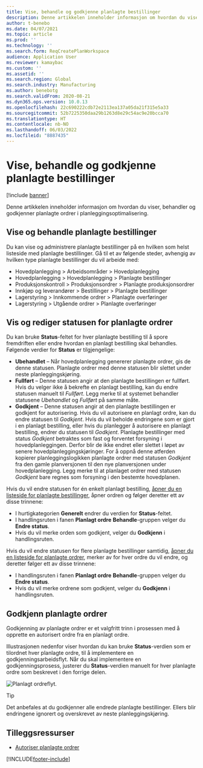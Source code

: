 ```yaml
---
title: Vise, behandle og godkjenne planlagte bestillinger
description: Denne artikkelen inneholder informasjon om hvordan du viser, behandler og godkjenner planlagte ordrer i planleggingsoptimalisering.
author: t-benebo
ms.date: 04/07/2021
ms.topic: article
ms.prod: ''
ms.technology: ''
ms.search.form: ReqCreatePlanWorkspace
audience: Application User
ms.reviewer: kamaybac
ms.custom: ''
ms.assetid: ''
ms.search.region: Global
ms.search.industry: Manufacturing
ms.author: benebotg
ms.search.validFrom: 2020-08-21
ms.dyn365.ops.version: 10.0.13
ms.openlocfilehash: 22c690222cdb72e2113ea137a05da21f315e5a33
ms.sourcegitcommit: 52b7225350daa29b1263d8e29c54ac9e20bcca70
ms.translationtype: HT
ms.contentlocale: nb-NO
ms.lasthandoff: 06/03/2022
ms.locfileid: "8887435"
---
```

# <a name="view-manage-and-approve-planned-orders"></a>Vise, behandle og godkjenne planlagte bestillinger

[!include [banner](../../includes/banner.md)]

Denne artikkelen inneholder informasjon om hvordan du viser, behandler og godkjenner planlagte ordrer i planleggingsoptimalisering.

## <a name="view-and-manage-planned-orders"></a><a name="view-planned-orders"></a>Vise og behandle planlagte bestillinger

Du kan vise og administrere planlagte bestillinger på en hvilken som helst listeside med planlagte bestillinger. Gå til et av følgende steder, avhengig av hvilken type planlagte bestillinger du vil arbeide med:

- Hovedplanlegging \> Arbeidsområder \> Hovedplanlegging
- Hovedplanlegging \> Hovedplanlegging \> Planlagte bestillinger
- Produksjonskontroll \> Produksjonsordrer \> Planlagte produksjonsordrer
- Innkjøp og leverandører \> Bestillinger \> Planlagte bestillinger
- Lagerstyring \> Innkommende ordrer \> Planlagte overføringer
- Lagerstyring \> Utgående ordrer \> Planlagte overføringer

## <a name="view-and-edit-the-status-of-planned-orders"></a>Vis og rediger statusen for planlagte ordrer

Du kan bruke **Status**-feltet for hver planlagte bestilling til å spore fremdriften eller endre hvordan en planlagt bestilling skal behandles. Følgende verdier for **Status** er tilgjengelige:

- **Ubehandlet** – Når hovedplanlegging genererer planlagte ordrer, gis de denne statusen. Planlagte ordrer med denne statusen blir slettet under neste planleggingskjøring.
- **Fullført** – Denne statusen angir at den planlagte bestillingen er fullført. Hvis du velger ikke å bekrefte en planlagt bestilling, kan du endre statusen manuelt til *Fullført*. Legg merke til at systemet behandler statusene *Ubehandlet* og *Fullført* på samme måte.
- **Godkjent** – Denne statusen angir at den planlagte bestillingen er godkjent for autorisering. Hvis du vil autorisere en planlagt ordre, kan du endre statusen til *Godkjent*. Hvis du vil beholde endringene som er gjort i en planlagt bestilling, eller hvis du planlegger å autorisere en planlagt bestilling, endrer du statusen til *Godkjent*. Planlagte bestillinger med status *Godkjent* betraktes som fast og forventet forsyning i hovedplanleggingen. Derfor blir de ikke endret eller slettet i løpet av senere hovedplanleggingskjøringer. For å oppnå denne atferden kopierer planleggingslogikken planlagte ordrer med statusen *Godkjent* fra den gamle planversjonen til den nye planversjonen under hovedplanlegging. Legg merke til at planlaget ordrer med statusen *Godkjent* bare regnes som forsyning i den bestemte hovedplanen.

Hvis du vil endre statusen for én enkelt planlagt bestilling, [åpner du en listeside for planlagte bestillinger](#view-planned-orders), åpner ordren og følger deretter ett av disse trinnene:

- I hurtigkategorien **Generelt** endrer du verdien for **Status**-feltet.
- I handlingsruten i fanen **Planlagt ordre** **Behandle**-gruppen velger du **Endre status**.
- Hvis du vil merke orden som godkjent, velger du **Godkjenn** i handlingsruten.

Hvis du vil endre statusen for flere planlagte bestillinger samtidig, [åpner du en listeside for planlagte ordrer](#view-planned-orders), merker av for hver ordre du vil endre, og deretter følger ett av disse trinnene:

- I handlingsruten i fanen **Planlagt ordre** **Behandle**-gruppen velger du **Endre status**.
- Hvis du vil merke ordrene som godkjent, velger du **Godkjenn** i handlingsruten.

## <a name="approve-planned-orders"></a>Godkjenn planlagte ordrer

Godkjenning av planlagte ordrer er et valgfritt trinn i prosessen med å opprette en autorisert ordre fra en planlagt ordre.

Illustrasjonen nedenfor viser hvordan du kan bruke **Status**-verdien som er tilordnet hver planlagte ordre, til å implementere en godkjenningsarbeidsflyt. Når du skal implementere en godkjenningsprosess, justerer du **Status**-verdien manuelt for hver planlagte ordre som beskrevet i den forrige delen.

![Planlagt ordreflyt.](media/approved-planned-orders-1.png)

> [!TIP]
> Det anbefales at du godkjenner alle endrede planlagte bestillinger. Ellers blir endringene ignorert og overskrevet av neste planleggingskjøring.

## <a name="additional-resources"></a>Tilleggsressurser

- [Autoriser planlagte ordrer](planned-order-firming.md)

[!INCLUDE[footer-include](../../../includes/footer-banner.md)]
